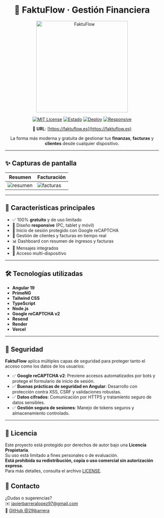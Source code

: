 <div align="center">

# 🧾 FaktuFlow · Gestión Financiera

  <img src="https://github.com/user-attachments/assets/44400ef3-4d41-4fee-b3a8-a5c0d3abfa64" alt="FaktuFlow" width="300"/>

[![MIT License](https://img.shields.io/badge/license-MIT-green)](./LICENSE)
[![Estado](https://img.shields.io/badge/estado-producción-brightgreen)]()
[![Deploy](https://img.shields.io/badge/deploy-vercel-black?logo=vercel)](https://faktuflow.vercel.app)
[![Responsive](https://img.shields.io/badge/100%25-Responsive-blue)]()

🔗 **URL**: [https://faktuflow.es](https://faktuflow.es)

La forma más moderna y gratuita de gestionar tus **finanzas**, **facturas** y **clientes** desde cualquier dispositivo.

</div>

---

## ✨ Capturas de pantalla

| Resumen                                                                                     | Facturación                                                                                  |
| ------------------------------------------------------------------------------------------- | -------------------------------------------------------------------------------------------- |
| ![resumen](https://github.com/user-attachments/assets/545b8919-72d3-4eb5-b40f-ced4300eac33) | ![facturas](https://github.com/user-attachments/assets/9ae5b03d-706e-4251-84c5-de7eefa061e3) |

---

## 🚀 Características principales

- ✅ 100% **gratuito** y de uso limitado
- 📱 Diseño **responsive** (PC, tablet y móvil)
- 🔐 Inicio de sesión protegido con Google reCAPTCHA
- 💼 Gestión de clientes y facturas en tiempo real
- 📊 Dashboard con resumen de ingresos y facturas
- 📨 Mensajes integrados
- 🔄 Acceso multi-dispositivo

---

## 🛠️ Tecnologías utilizadas

- **Angular 19**
- **PrimeNG**
- **Tailwind CSS**
- **TypeScript**
- **Node.js**
- **Google reCAPTCHA v2**
- **Resend**
- **Render**
- **Vercel**

---

## 🔐 Seguridad

**FaktuFlow** aplica múltiples capas de seguridad para proteger tanto el acceso como los datos de los usuarios:

- ✅ **Google reCAPTCHA v2**: Previene accesos automatizados por bots y protege el formulario de inicio de sesión.
- ✅ **Buenas prácticas de seguridad en Angular**: Desarrollo con protección contra XSS, CSRF y validaciones robustas.
- ✅ **Datos cifrados**: Comunicación por HTTPS y tratamiento seguro de datos sensibles.
- ✅ **Gestión segura de sesiones**: Manejo de tokens seguros y almacenamiento controlado.

---

## 📄 Licencia

Este proyecto está protegido por derechos de autor bajo una **Licencia Propietaria**.  
Su uso está limitado a fines personales o de evaluación.  
**Está prohibida su redistribución, copia o uso comercial sin autorización expresa.**  
Para más detalles, consulta el archivo [LICENSE](./LICENSE).

## 📩 Contacto

¿Dudas o sugerencias?  
✉️ javierbarreralopez97@gmail.com  
💼 [GitHub @29jbarrera](https://github.com/29jbarrera)
